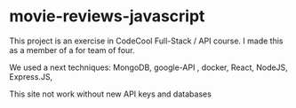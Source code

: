 # movie-reviews-javascript

This project is an exercise in CodeCool Full-Stack / API course.
I made this as a member of a for team of four.

We used a next techniques: MongoDB, google-API , docker, React, NodeJS, Express.JS,

This site not work without new API keys and databases
